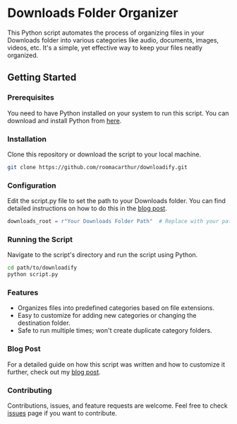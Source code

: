 # Downloads Folder Organizer

This Python script automates the process of organizing files in your Downloads folder into various categories like audio, documents, images, videos, etc. It's a simple, yet effective way to keep your files neatly organized.

## Getting Started

### Prerequisites

You need to have Python installed on your system to run this script. You can download and install Python from [here](https://www.python.org/downloads/).

### Installation

Clone this repository or download the script to your local machine.

```bash
git clone https://github.com/roomacarthur/downloadify.git
```

### Configuration

Edit the script.py file to set the path to your Downloads folder. You can find detailed instructions on how to do this in the [blog post](https://www.roomacarthur.dev/blog/automate-your-file-management-how-to-organize-your-downloads-folder-with-python/).

```python
downloads_root = r"Your Downloads Folder Path"  # Replace with your path
```

### Running the Script

Navigate to the script's directory and run the script using Python.

```bash
cd path/to/downloadify
python script.py

```

### Features

- Organizes files into predefined categories based on file extensions.
- Easy to customize for adding new categories or changing the destination folder.
- Safe to run multiple times; won't create duplicate category folders.

### Blog Post

For a detailed guide on how this script was written and how to customize it further, check out my [blog post](https://www.roomacarthur.dev/blog/automate-your-file-management-how-to-organize-your-downloads-folder-with-python/).

### Contributing

Contributions, issues, and feature requests are welcome. Feel free to check [issues](https://github.com/roomacarthur/downloadify/issues) page if you want to contribute.

